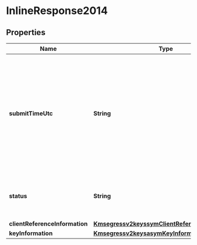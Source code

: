 
# InlineResponse2014

## Properties
Name | Type | Description | Notes
------------ | ------------- | ------------- | -------------
**submitTimeUtc** | **String** | Time of request in UTC. Format: &#x60;YYYY-MM-DDThh:mm:ssZ&#x60; Example &#x60;2016-08-11T22:47:57Z&#x60; equals August 11, 2016, at 22:47:57 (10:47:57 p.m.). The &#x60;T&#x60; separates the date and the time. The &#x60;Z&#x60; indicates UTC.  |  [optional]
**status** | **String** | The status of the submitted transaction. Possible values:  - ACCEPTED  |  [optional]
**clientReferenceInformation** | [**Kmsegressv2keyssymClientReferenceInformation**](Kmsegressv2keyssymClientReferenceInformation.md) |  |  [optional]
**keyInformation** | [**Kmsegressv2keysasymKeyInformation**](Kmsegressv2keysasymKeyInformation.md) |  |  [optional]



